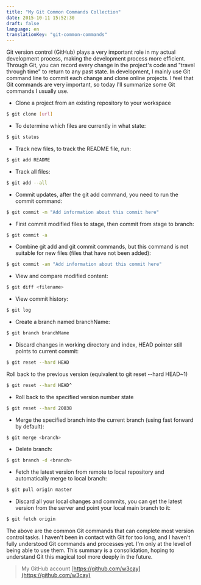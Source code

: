 ```yaml
---
title: "My Git Common Commands Collection"
date: 2015-10-11 15:52:30
draft: false
language: en
translationKey: "git-common-commands"
---
```


Git version control (GitHub) plays a very important role in my actual development process, making the development process more efficient. Through Git, you can record every change in the project's code and "travel through time" to return to any past state. In development, I mainly use Git command line to commit each change and clone online projects. I feel that Git commands are very important, so today I'll summarize some Git commands I usually use.

* Clone a project from an existing repository to your workspace
``` bash
$ git clone [url]
```
* To determine which files are currently in what state:
``` bash
$ git status
``` 
* Track new files, to track the README file, run:
``` bash
$ git add README
```
* Track all files:
``` bash
$ git add --all
```
* Commit updates, after the git add command, you need to run the commit command:
``` bash
$ git commit -m "Add information about this commit here"
```
* First commit modified files to stage, then commit from stage to branch:
``` bash
$ git commit -a 
``` 
* Combine git add and git commit commands, but this command is not suitable for new files (files that have not been added):
``` bash
$ git commit -am "Add information about this commit here"
```
* View and compare modified content:
``` bash
$ git diff <filename>
```
* View commit history:
``` bash
$ git log
```
* Create a branch named branchName:
``` bash
$ git branch branchName 
```
* Discard changes in working directory and index, HEAD pointer still points to current commit:
``` bash
$ git reset --hard HEAD 
```
Roll back to the previous version (equivalent to git reset --hard HEAD~1)
``` bash
$ git reset --hard HEAD^ 
```
* Roll back to the specified version number state
``` bash
$ git reset --hard 20038
```
* Merge the specified branch into the current branch (using fast forward by default):
``` bash
$ git merge <branch>
```
* Delete branch:
``` bash
$ git branch -d <branch>
```
* Fetch the latest version from remote to local repository and automatically merge to local branch:
``` bash
$ git pull origin master
```
* Discard all your local changes and commits, you can get the latest version from the server and point your local main branch to it:
``` bash
$ git fetch origin
```
		
The above are the common Git commands that can complete most version control tasks. I haven't been in contact with Git for too long, and I haven't fully understood Git commands and processes yet. I'm only at the level of being able to use them. This summary is a consolidation, hoping to understand Git this magical tool more deeply in the future.
>My GitHub account [https://github.com/w3cay](https://github.com/w3cay)
